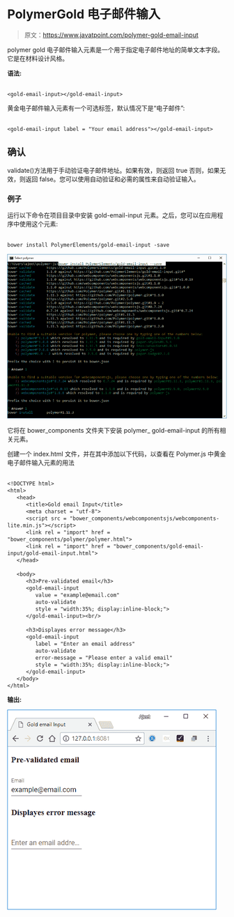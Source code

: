 # PolymerGold 电子邮件输入

> 原文：<https://www.javatpoint.com/polymer-gold-email-input>

polymer gold 电子邮件输入元素是一个用于指定电子邮件地址的简单文本字段。它是在材料设计风格。

**语法:**

```

<gold-email-input></gold-email-input>

```

黄金电子邮件输入元素有一个可选标签，默认情况下是“电子邮件”:

```

<gold-email-input label = "Your email address"></gold-email-input>

```

## 确认

validate()方法用于手动验证电子邮件地址。如果有效，则返回 true 否则，如果无效，则返回 false。您可以使用自动验证和必需的属性来自动验证输入。

### 例子

运行以下命令在项目目录中安装 gold-email-input 元素。之后，您可以在应用程序中使用这个元素:

```

bower install PolymerElements/gold-email-input -save

```

![polymer gold email input](img/1773fc32b4361b070d05fea62085ae82.png)

它将在 bower_components 文件夹下安装 polymer_ gold-email-input 的所有相关元素。

创建一个 index.html 文件，并在其中添加以下代码，以查看在 Polymer.js 中黄金电子邮件输入元素的用法

```

<!DOCTYPE html>
<html>
   <head>
      <title>Gold email Input</title>
      <meta charset = "utf-8">
      <script src = "bower_components/webcomponentsjs/webcomponents-lite.min.js"></script>
      <link rel = "import" href = "bower_components/polymer/polymer.html">
      <link rel = "import" href = "bower_components/gold-email-input/gold-email-input.html">
   </head>

   <body>
      <h3>Pre-validated email</h3>
      <gold-email-input
         value = "example@email.com"
         auto-validate  
         style = "width:35%; display:inline-block;">
      </gold-email-input><br/>

      <h3>Displayes error message</h3>
      <gold-email-input 
         label = "Enter an email address" 
         auto-validate 
         error-message = "Please enter a valid email"
         style = "width:35%; display:inline-block;">
      </gold-email-input>	
   </body>
</html>

```

**输出:**

![gold email input](img/d9b93866da370363e492036c11e83a75.png)